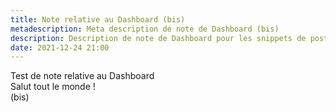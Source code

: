 ```yaml
---
title: Note relative au Dashboard (bis)
metadescription: Meta description de note de Dashboard (bis)
description: Description de note de Dashboard pour les snippets de posts (bis)
date: 2021-12-24 21:00
---
```


Test de note relative au Dashboard  
Salut tout le monde !  
(bis)
